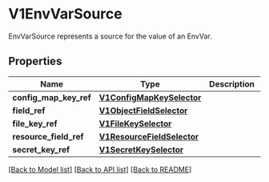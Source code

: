 # V1EnvVarSource

EnvVarSource represents a source for the value of an EnvVar.
## Properties
Name | Type | Description | Notes
------------ | ------------- | ------------- | -------------
**config_map_key_ref** | [**V1ConfigMapKeySelector**](V1ConfigMapKeySelector.md) |  | [optional] 
**field_ref** | [**V1ObjectFieldSelector**](V1ObjectFieldSelector.md) |  | [optional] 
**file_key_ref** | [**V1FileKeySelector**](V1FileKeySelector.md) |  | [optional] 
**resource_field_ref** | [**V1ResourceFieldSelector**](V1ResourceFieldSelector.md) |  | [optional] 
**secret_key_ref** | [**V1SecretKeySelector**](V1SecretKeySelector.md) |  | [optional] 

[[Back to Model list]](../README.md#documentation-for-models) [[Back to API list]](../README.md#documentation-for-api-endpoints) [[Back to README]](../README.md)


